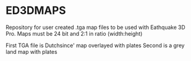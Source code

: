 # ED3DMAPS
Repository for user created .tga map files to be used with Eathquake 3D Pro. Maps must be 24 bit and 2:1 in ratio (width:height)


First TGA file is Dutchsince' map overlayed with plates
Second is a grey land map with plates
